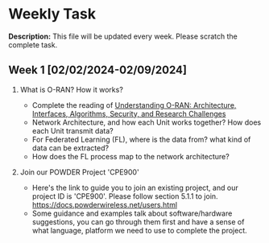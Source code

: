 # Weekly Task
**Description:** This file will be updated every week. Please scratch the complete task.

## Week 1 [02/02/2024-02/09/2024]
1. What is O-RAN? How it works?
   - Complete the reading of [Understanding O-RAN: Architecture, Interfaces, Algorithms, Security, and Research Challenges](https://arxiv.org/pdf/2202.01032.pdf)
   - Network Architecture, and how each Unit works together? How does each Unit transmit data?
   - For Federated Learning (FL), where is the data from? what kind of data can be extracted?
   - How does the FL process map to the network architecture?
  
2. Join our POWDER Project 'CPE900'
   - Here's the link to guide you to join an existing project, and our project ID is 'CPE900'. Please follow section 5.1.1 to join. https://docs.powderwireless.net/users.html
   - Some guidance and examples talk about software/hardware suggestions, you can go through them first and have a sense of what language, platform we need to use to complete the project.
